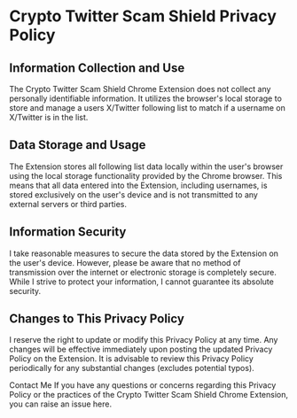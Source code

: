 # Crypto Twitter Scam Shield Privacy Policy

## Information Collection and Use
The Crypto Twitter Scam Shield Chrome Extension does not collect any personally identifiable information. It utilizes the browser's local storage to store and manage a users X/Twitter following list to match if a username on X/Twitter is in the list.

## Data Storage and Usage
The Extension stores all following list data locally within the user's browser using the local storage functionality provided by the Chrome browser. This means that all data entered into the Extension, including usernames, is stored exclusively on the user's device and is not transmitted to any external servers or third parties.

## Information Security
I take reasonable measures to secure the data stored by the Extension on the user's device. However, please be aware that no method of transmission over the internet or electronic storage is completely secure. While I strive to protect your information, I cannot guarantee its absolute security.

## Changes to This Privacy Policy
I reserve the right to update or modify this Privacy Policy at any time. Any changes will be effective immediately upon posting the updated Privacy Policy on the Extension. It is advisable to review this Privacy Policy periodically for any substantial changes (excludes potential typos).

Contact Me
If you have any questions or concerns regarding this Privacy Policy or the practices of the Crypto Twitter Scam Shield Chrome Extension, you can raise an issue here.
